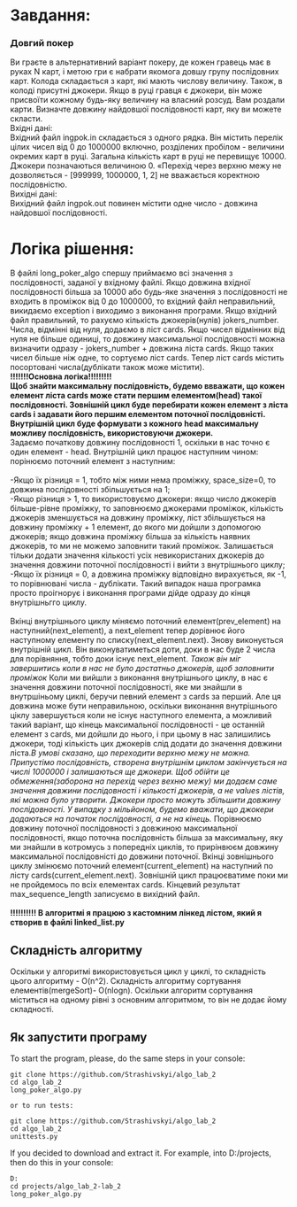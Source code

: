 # Завдання:
### Довгий покер 
Ви граєте в альтернативний варіант покеру, де кожен гравець має в руках N карт, і метою гри є набрати якомога довшу гpyny послідовних карт. Колода складається з карт, які мають числову величину. Також, в колоді присутні джокери. Якщо в руці гравця є джокери, він може присвоїти кожному будь-яку величину на власний розсуд. Вам роздали карти. Визначте довжину найдовшої послідовності карт, яку ви можете скласти. <br/>
Вхідні дані:<br/>
Вхідний файл ingpok.in складається з одного рядка. Він містить перелік цілих чисел від 0 до 1000000 включно, розділених пробілом - величини окремих карт в руці. Загальна кількість карт в руці не перевищує 10000. Джокери позначаються величиною 0. «Перехід через верхню межу не дозволяється - [999999, 1000000, 1, 2] не вважається коректною послідовністю. <br/>
Вихідні дані:<br/>
Вихідний файл ingpok.out повинен містити одне число - довжина найдовшої послідовності. <br/>
# Логіка рішення:
В файлі long_poker_algo спершу приймаємо всі значення з послідовності, заданої у вхідному файлі. Якщо довжина вхідної послідовності більша за 10000 або будь-яке значення з послідовності не входить в проміжок від 0 до 1000000, то вхідний файл неправильний, викидаємо exception i виходимо з виконання програми. Якщо вхідний файл правильний, то рахуємо кількість джокерів(нулів) jokers_number. Числа, відмінні від нуля, додаємо в ліст cards. Якщо чисел відмінних від нуля не більше одиниці, то довжину максимальної послідовності можна визначити одразу - jokers_number + довжина ліста cards. Якщо таких чисел більше ніж одне, то сортуємо ліст cards. Тепер ліст cards містить посортовані числа(дублікати також може містити). **<br/>!!!!!!!Основна логіка!!!!!!!!!<br/>Щоб знайти максимальну послідовність, будемо ввважати, що кожен елемент ліста cards може стати першим елементом(head) такої послідовності. Зовнішній цикл буде перебирати кожен елемент з ліста cards і задавати його першим елементом поточної послідовністі. Внутрішній цикл буде формувати з кожного head максимальну можливу послідовність, використовуючи джокери.**<br/> Задаємо початкову довжину послідовності 1, оскільки в нас точно є один елемент - head. Внутрішній цикл працює наступним чином: порінюємо поточний елемент з наступним:<br/><br/>
-Якщо їх різниця = 1, тобто між ними нема проміжку, space_size=0, то довжина послідовності збільшується на 1; <br/>
-Якщо різниця > 1, то використовуємо джокери: якщо число джокерів більше-рівне проміжку, то заповнюємо джокерами проміжок, кількість джокерів зменшується на довжину проміжку, ліст збільшується на довжину проміжку + 1 елемент, до якого ми дойшли з допомогою джокерів; якщо довжина проміжку більша за кількість наявних джокерів, то ми не можемо заповнити такий проміжок. Залишається тільки додати значення кількості усіх невикористаних джокерів до значення довжини поточної послідовності і вийти з внутрішнього циклу;<br/>
-Якщо їх різниця = 0, а довжина проміжку відповідно вирахується, як -1, то порівнювані числа - дублікати. Такий випадок наша програмка просто проігнорує і виконання програми дійде одразу до кінця внутрішньгго циклу.<br/>
<br/>
Вкінці внутрішнього циклу міняємо поточний елемент(prev_element) на наступний(next_element), а next_element тепер дорівнює його наступному елементу по списку(next_element.next). Знову виконується внутрішній цикл. Він виконуватиметься доти, доки в нас буде 2 числа для порівняння, тобто доки існує next_element. *Також він міг завершитись коли в нас не було достатньо джокерів, щоб заповнити проміжок*
Коли ми вийшли з виконання внутрішнього циклу, в нас є значення довжини поточної послідовності, яке ми знайшли в внутршіньому циклі, беручи певний елемент з cards за перший. Але ця довжина може бути неправильною, оскільки виконання внутрішнього ціклу завершується коли не існує наступного елемента, а можливий такий варіант, що кінець максимальної послідовності - це останній елемент з cards, ми дойшли до нього, і при цьому  в нас залишились джокери, тоді кількість цих джокерів слід додати до значення довжини ліста.*В умові сказано, що переходити верхню межу не можна. Припустімо послідовність, створена внутрішнім циклом закінчується на числі 1000000 і залишаються ще джокери. Щоб обійти це обмеження(заборона на перехід через вехню межу) ми додаєм саме значення довжини послідовності і кількості джокерів, а не values лістів, які можна було утворити. Джокери просто можуть збільшити довжину послідовності. У випадку з мільйоном, будемо вважати, що джокери додаються на початок послідовності, а не на кінець.*
Порівнюємо довжину поточної послідовності з довжиною максимальної послідовності, якщо поточна послідовність більша за максимальну, яку ми знайшли в котромусь з попередніх циклів, то прирінвюєм довжину максимальної послідовністі до довжини поточної. Вкінці зовнішнього циклу змінюємо поточний елемент(current_element) на наступний по лісту cards(current_element.next). Зовнішній цикл працюєватиме поки ми не пройдемось по всіх елементах cards. Кінцевий результат max_sequence_length записуємо в вихідний файл.
**<br/> <br/>!!!!!!!!!! В алгоритмі я працюю з кастомним лінкед лістом, який я створив в файлі linked_list.py**
## Складність алгоритму
Оскільки у алгоритмі використовується цикл у циклі, то складність цього алгоритму - O(n^2). Складність алгоритму сортування елементів(mergeSort)- O(nlogn). Оскільки алгоритм сортування міститься на одному рівні з основним алгоритмом, то він не додає йому складності.
## Як запустити програму
To start the program, please, do the same steps in your console:

    git clone https://github.com/Strashivskyi/algo_lab_2
    cd algo_lab_2
    long_poker_algo.py
    
    or to run tests:
   
    git clone https://github.com/Strashivskyi/algo_lab_2
    cd algo_lab_2
    unittests.py

If you decided to download and extract it. For example, into D:/projects, then do this in your console:

    D:
    cd projects/algo_lab_2-lab_2
    long_poker_algo.py


